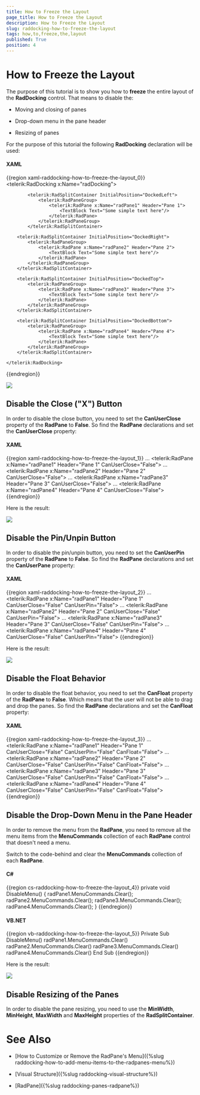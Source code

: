 ```yaml
---
title: How to Freeze the Layout
page_title: How to Freeze the Layout
description: How to Freeze the Layout
slug: raddocking-how-to-freeze-the-layout
tags: how,to,freeze,the,layout
published: True
position: 4
---
```


# How to Freeze the Layout

The purpose of this tutorial is to show you how to __freeze__ the entire layout of the __RadDocking__ control. That means to disable the:

* Moving and closing of panes

* Drop-down menu in the pane header

* Resizing of panes

For the purpose of this tutorial the following __RadDocking__ declaration will be used:

#### __XAML__

{{region xaml-raddocking-how-to-freeze-the-layout_0}}
	<telerik:RadDocking x:Name="radDocking">
	
	        <telerik:RadSplitContainer InitialPosition="DockedLeft">
	            <telerik:RadPaneGroup>
	                <telerik:RadPane x:Name="radPane1" Header="Pane 1">
	                    <TextBlock Text="Some simple text here"/>
	                </telerik:RadPane>
	            </telerik:RadPaneGroup>
	        </telerik:RadSplitContainer>
	
	    <telerik:RadSplitContainer InitialPosition="DockedRight">
	        <telerik:RadPaneGroup>
	            <telerik:RadPane x:Name="radPane2" Header="Pane 2">
	                <TextBlock Text="Some simple text here"/>
	            </telerik:RadPane>
	        </telerik:RadPaneGroup>
	    </telerik:RadSplitContainer>
	
	    <telerik:RadSplitContainer InitialPosition="DockedTop">
	        <telerik:RadPaneGroup>
	            <telerik:RadPane x:Name="radPane3" Header="Pane 3">
	                <TextBlock Text="Some simple text here"/>
	            </telerik:RadPane>
	        </telerik:RadPaneGroup>
	    </telerik:RadSplitContainer>
	
	    <telerik:RadSplitContainer InitialPosition="DockedBottom">
	        <telerik:RadPaneGroup>
	            <telerik:RadPane x:Name="radPane4" Header="Pane 4">
	                <TextBlock Text="Some simple text here"/>
	            </telerik:RadPane>
	        </telerik:RadPaneGroup>
	    </telerik:RadSplitContainer>
	
	</telerik:RadDocking>
{{endregion}}

![](images/RadDocking_HowTo_FreezeLayout_010.png)

## Disable the Close ("X") Button

In order to disable the close button, you need to set the __CanUserClose__ property of the __RadPane__ to __False__. So find the __RadPane__ declarations and set the __CanUserClose__ property:

#### __XAML__

{{region xaml-raddocking-how-to-freeze-the-layout_1}}
	...
	<telerik:RadPane x:Name="radPane1" Header="Pane 1" CanUserClose="False">
	...
	<telerik:RadPane x:Name="radPane2" Header="Pane 2" CanUserClose="False">
	...
	<telerik:RadPane x:Name="radPane3" Header="Pane 3" CanUserClose="False">
	...
	<telerik:RadPane x:Name="radPane4" Header="Pane 4" CanUserClose="False">
{{endregion}}

Here is the result:

![](images/RadDocking_HowTo_FreezeLayout_020.png)

## Disable the Pin/Unpin Button

In order to disable the pin/unpin button, you need to set the __CanUserPin__ property of the __RadPane__ to __False__. So find the __RadPane__ declarations and set the __CanUserPane__ property:

#### __XAML__

{{region xaml-raddocking-how-to-freeze-the-layout_2}}
	...
	<telerik:RadPane x:Name="radPane1" Header="Pane 1" CanUserClose="False" CanUserPin="False">
	...
	<telerik:RadPane x:Name="radPane2" Header="Pane 2" CanUserClose="False" CanUserPin="False">
	...
	<telerik:RadPane x:Name="radPane3" Header="Pane 3" CanUserClose="False" CanUserPin="False">
	...
	<telerik:RadPane x:Name="radPane4" Header="Pane 4" CanUserClose="False" CanUserPin="False">
{{endregion}}

Here is the result:

![](images/RadDocking_HowTo_FreezeLayout_030.png)

## Disable the Float Behavior

In order to disable the float behavior, you need to set the __CanFloat__ property of the __RadPane__ to __False__. Which means that the user will not be able to drag and drop the panes. So find the __RadPane__ declarations and set the __CanFloat__ property:

#### __XAML__

{{region xaml-raddocking-how-to-freeze-the-layout_3}}
	...
	<telerik:RadPane x:Name="radPane1" Header="Pane 1" CanUserClose="False" CanUserPin="False" CanFloat="False">
	...
	<telerik:RadPane x:Name="radPane2" Header="Pane 2" CanUserClose="False" CanUserPin="False" CanFloat="False">
	...
	<telerik:RadPane x:Name="radPane3" Header="Pane 3" CanUserClose="False" CanUserPin="False" CanFloat="False">
	...
	<telerik:RadPane x:Name="radPane4" Header="Pane 4" CanUserClose="False" CanUserPin="False" CanFloat="False">
{{endregion}}

## Disable the Drop-Down Menu in the Pane Header

In order to remove the menu from the __RadPane__, you need to remove all the menu items from the  __MenuCommands__ collection of each __RadPane__ control that doesn't need a menu.

Switch to the code-behind and clear the __MenuCommands__ collection of each __RadPane__.

#### __C#__

{{region cs-raddocking-how-to-freeze-the-layout_4}}
	private void DisableMenu()
	{
	    radPane1.MenuCommands.Clear();
	    radPane2.MenuCommands.Clear();
	    radPane3.MenuCommands.Clear();
	    radPane4.MenuCommands.Clear();
	}
{{endregion}}

#### __VB.NET__

{{region vb-raddocking-how-to-freeze-the-layout_5}}
	Private Sub DisableMenu()
	    radPane1.MenuCommands.Clear()
	    radPane2.MenuCommands.Clear()
	    radPane3.MenuCommands.Clear()
	    radPane4.MenuCommands.Clear()
	End Sub
{{endregion}}

Here is the result:

![](images/RadDocking_HowTo_FreezeLayout_040.png)

## Disable Resizing of the Panes

In order to disable the pane resizing, you need to use the __MinWidth__, __MinHeight__, __MaxWidth__ and __MaxHeight__ properties of the __RadSplitContainer__.

# See Also

 * [How to Customize or Remove the RadPane's Menu]({%slug raddocking-how-to-add-menu-items-to-the-radpanes-menu%})

 * [Visual Structure]({%slug raddocking-visual-structure%})

 * [RadPane]({%slug raddocking-panes-radpane%})
